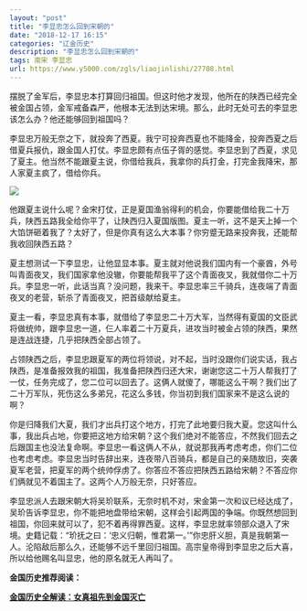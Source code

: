 ```yaml
---
layout: "post"
title: "李显忠怎么回到宋朝的"
date: "2018-12-17 16:15"
categories: "辽金历史"
description: "李显忠怎么回到宋朝的"
tags: 南宋 李显忠
url: https://www.y5000.com/zgls/liaojinlishi/27708.html
---
```






摆脱了金军后，李显忠本打算回归祖国。但这时他才发现，他所在的陕西已经完全被金国占领，金军戒备森严，他根本无法到达宋境。那么，此时无处可去的李显忠该怎么办？他还能够回到祖国吗？

李显忠万般无奈之下，就投奔了西夏。我宁可投奔西夏也不能降金，投奔西夏之后借夏兵报仇，跟金国人打仗。李显忠颇有点伍子胥的感觉。李显忠到了西夏，求见了夏主。他当然不能跟夏主说，你借给我兵，我拿你的兵打金，打完金我降宋，那人家夏主疯了，借给你兵。

![](https://img.y5000.com/uploads/allimg/180117/8-1P11F93PH10.jpg)

他跟夏主说什么呢？金宋打仗，正是夏国渔翁得利的机会，你要能借给我二十万兵，陕西五路我全给你平了，让陕西归入夏国版图。夏主一听，这不是天上掉一个大馅饼砸着我了？太好了，但是你真有这么大本事？你穷蹙无路来投奔我，还能帮我收回陕西五路？

夏主想测试一下李显忠，让他显显本事。夏主就对他说我们国内有一个豪酋，外号叫青面夜叉，我们国家拿他没辙，你要能帮我平了这个青面夜叉，我就借你二十万兵。李显忠一听，此话当真？没问题，我来干。李显忠率三千骑兵，连夜端了青面夜叉的老营，斩杀了青面夜叉，把首级献给夏主。

夏主一看，李显忠真有本事，就借给了李显忠二十万大军，当然得有夏国的文臣武将做统帅，跟李显忠一道，仨人率着二十万夏兵，进攻当时被金占领的陕西，果然是连战连捷，几乎把陕西全部占领了。

占领陕西之后，李显忠跟夏军的两位将领说，对不起，当时没跟你们说实话，我占陕西，是准备报效我的祖国，我准备把陕西归还大宋，谢谢您这二十万人帮我打了一仗，任务完成了，您二位可以回去了。这俩人就傻了，哪能这么干啊？我们出了二十万军队，死伤这么多弟兄，花这么多钱，你当初到我们国家来不是这么说的啊？

你是归降我们大夏，我们才出兵打这个地方，打完了此地要归我大夏。您这叫什么事，我出兵占地，你要把这地方给宋朝？这个我们绝对不能答应，不然我们回去之后跟国主也没法复命啊。李显忠一看这俩人不从，就说那我再考虑考虑，你们二位也考虑考虑。李显忠当时告辞出来，连夜带八百骑兵，都是自己的亲随故旧，突袭夏军老营，把夏军的两个统帅俘虏了。你答应不答应把陕西五路给宋朝？不答应你们俩就见不着国主了。这两个人万般无奈，只好答应。

李显忠派人去跟宋朝大将吴玠联系，无奈时机不对，宋金第一次和议已经达成了，吴玠告诉李显忠，你不能把地盘带给宋朝，这样会引起两国的争端。你既然想回到祖国，你回来就可以了，犯不着再得罪西夏。这样，李显忠就率领部众退入了宋境。史籍记载：“玠抚之曰：‘忠义归朝，惟君第一。’”你忠肝义胆，真是我朝第一人。沦陷敌后那么久，还能够不远千里回归祖国。高宗皇帝得到李显忠之后大喜，所以给他赐名叫显忠，他的原名就无人再叫了。

**金国历史推荐阅读：**

**[金国历史全解读：女真祖先到金国灭亡](https://www.y5000.com/zgls/liaojinlishi/2018/0115/27654.html)**
